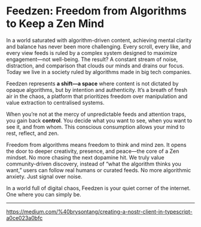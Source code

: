 # Feedzen: Freedom from Algorithms to Keep a Zen Mind

In a world saturated with algorithm-driven content, achieving mental clarity and balance has never been more challenging. Every scroll, every like, and every view feeds is ruled by a complex system designed to maximize engagement—not well-being. The result? A constant stream of noise, distraction, and comparison that clouds our minds and drains our focus. Today we live in a society ruled by algorithms made in big tech companies.

Feedzen represents **a shift—a space** where content is not dictated by opaque algorithms, but by intention and authenticity. It’s a breath of fresh air in the chaos, a platform that prioritizes freedom over manipulation and value extraction to centralised systems.

When you’re not at the mercy of unpredictable feeds and attention traps, you gain back **control**. You decide what you want to see, when you want to see it, and from whom. This conscious consumption allows your mind to rest, reflect, and zen.

Freedom from algorithms means freedom to think and mind zen. It opens the door to deeper creativity, presence, and peace—the core of a Zen mindset. No more chasing the next dopamine hit. We truly value community-driven discovery, instead of “what the algorithm thinks you want,” users can follow real humans or curated feeds. No more algorithmic anxiety. Just signal over noise.

In a world full of digital chaos, Feedzen is your quiet corner of the internet. One where you can simply be.

---

https://medium.com/%40brysontang/creating-a-nostr-client-in-typescript-a0ce023a0bfc
